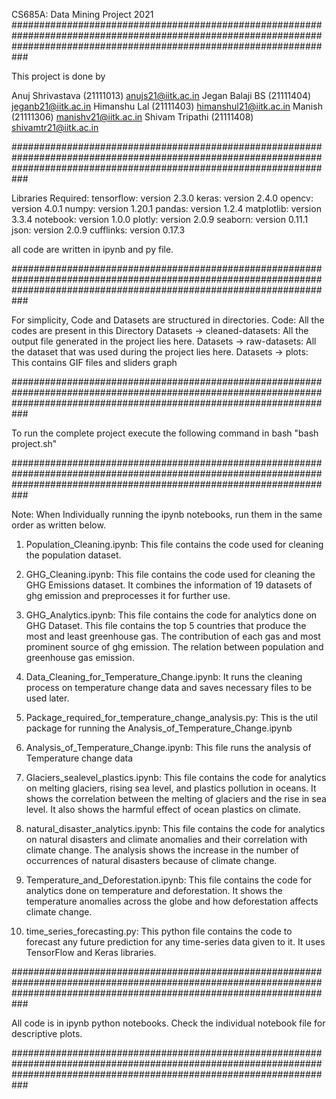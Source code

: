 CS685A: Data Mining Project 2021 
###########################################################################################################################################################################

This project is done by 

Anuj Shrivastava (21111013) anujs21@iitk.ac.in
Jegan Balaji BS (21111404) jeganb21@iitk.ac.in
Himanshu Lal (21111403) himanshul21@iitk.ac.in
Manish (21111306) manishv21@iitk.ac.in
Shivam Tripathi (21111408) shivamtr21@iitk.ac.in

###########################################################################################################################################################################

Libraries Required:
tensorflow: version 2.3.0
keras: version 2.4.0
opencv: version 4.0.1
numpy: version 1.20.1
pandas: version 1.2.4
matplotlib: version  3.3.4
notebook: version 1.0.0
plotly: version 2.0.9
seaborn: version 0.11.1
json: version 2.0.9
cufflinks: version 0.17.3


all code are written in ipynb and py file.

###########################################################################################################################################################################

For simplicity, Code and Datasets are structured in directories.
Code: All the codes are present in this Directory
Datasets -> cleaned-datasets: All the output file generated in the project lies here.
Datasets -> raw-datasets: All the dataset that was used during the project lies here.
Datasets -> plots: This contains GIF files and sliders graph

###########################################################################################################################################################################

To run the complete project execute the following command in bash
"bash project.sh"

###########################################################################################################################################################################


Note: When Individually running the ipynb notebooks, run them in the same order as written below.

1) Population_Cleaning.ipynb: This file contains the code used for cleaning the population dataset.

2) GHG_Cleaning.ipynb: This file contains the code used for cleaning the GHG Emissions dataset. It combines the information of 19 datasets of ghg emission and preprocesses it for further use.

3) GHG_Analytics.ipynb: This file contains the code for analytics done on GHG Dataset. This file contains the top 5 countries that produce the most and least greenhouse gas. The contribution of each gas and most prominent source of ghg emission. The relation between population and greenhouse gas emission.

4) Data_Cleaning_for_Temperature_Change.ipynb: It runs the cleaning process on temperature change data and saves necessary files to be used later.

5) Package_required_for_temperature_change_analysis.py: This is the util package for running the Analysis_of_Temperature_Change.ipynb

6) Analysis_of_Temperature_Change.ipynb: This file runs the analysis of Temperature change data

7) Glaciers_sealevel_plastics.ipynb: This file contains the code for analytics on melting glaciers, rising sea level, and plastics pollution in oceans. It shows the correlation between the melting of glaciers and the rise in sea level. It also shows the harmful effect of ocean plastics on climate.

8) natural_disaster_analytics.ipynb: This file contains the code for analytics on natural disasters and climate anomalies and their correlation with climate change. The analysis shows the increase in the number of occurrences of natural disasters because of climate change.

9) Temperature_and_Deforestation.ipynb: This file contains the code for analytics done on temperature and deforestation. It shows the temperature anomalies across the globe and how deforestation affects climate change.

10) time_series_forecasting.py: This python file contains the code to forecast any future prediction for any time-series data given to it. It uses TensorFlow and Keras libraries.


###########################################################################################################################################################################

All code is in ipynb python notebooks. Check the individual notebook file for descriptive plots.

###########################################################################################################################################################################
